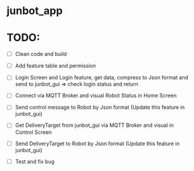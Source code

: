 # junbot_app

# TODO:

- [ ] Clean code and build 
- [ ] Add feature table and permission
- [ ] Login Screen and Login feature, get data, compress to Json format and send to junbot_gui => check login status and return
- [ ] Connect via MQTT Broker and visual Robot Status in Home Screen
- [ ] Send control message to Robot by Json format (Update this feature in junbot_gui)
- [ ] Get DeliveryTarget from junbot_gui via MQTT Broker and visual in Control Screen
- [ ] Send DeliveryTarget to Robot by Json format (Update this feature in junbot_gui)
- [ ] Test and fix bug

